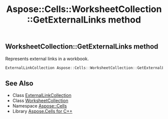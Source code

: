 ﻿---
title: Aspose::Cells::WorksheetCollection::GetExternalLinks method
linktitle: GetExternalLinks
second_title: Aspose.Cells for C++ API Reference
description: 'Aspose::Cells::WorksheetCollection::GetExternalLinks method. Represents external links in a workbook in C++.'
type: docs
weight: 3700
url: /cpp/aspose.cells/worksheetcollection/getexternallinks/
---
## WorksheetCollection::GetExternalLinks method


Represents external links in a workbook.

```cpp
ExternalLinkCollection Aspose::Cells::WorksheetCollection::GetExternalLinks()
```

## See Also

* Class [ExternalLinkCollection](../../externallinkcollection/)
* Class [WorksheetCollection](../)
* Namespace [Aspose::Cells](../../)
* Library [Aspose.Cells for C++](../../../)
